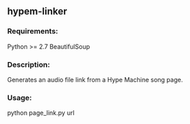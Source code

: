 ## hypem-linker

### Requirements:
Python >= 2.7
BeautifulSoup

### Description:
Generates an audio file link from a Hype Machine song page.

### Usage:
python page_link.py url

